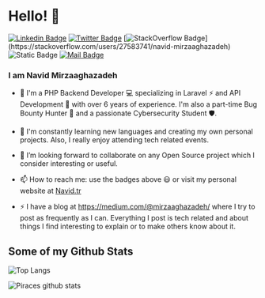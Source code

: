 # Hello! 👋
[![Linkedin Badge](https://img.shields.io/badge/-Navid%20Mirzaaghazadeh-blue?style=flat-square&logo=Linkedin&logoColor=white&link=https://www.linkedin.com/in/mirzaaghazadeh)](https://www.linkedin.com/in/mirzaaghazadeh)
[![Twitter Badge](https://img.shields.io/badge/-@mirzaaghazadeh-1ca0f1?style=flat-square&labelColor=1ca0f1&logo=x&logoColor=white&link=https://twitter.com/mirzaaghazadeh)](https://twitter.com/mirzaaghazadeh)
[![StackOverflow Badge](https://img.shields.io/badge/-Navid%20Mirzaaghazadeh-FE7A16?style=flat-square&logo=Stack%20Overflow&logoColor=white&link=[https://stackoverflow.com/users/4064162/piraces](https://stackoverflow.com/users/27583741/navid-mirzaaghazadeh))](https://stackoverflow.com/users/27583741/navid-mirzaaghazadeh)
![Static Badge](https://img.shields.io/badge/Personal_Website-blue?style=flat-square&color=%235046e5&link=https%3A%2F%2Fnavid.tr%2F)
[![Mail Badge](https://img.shields.io/badge/-me@navid.tr-8B89CC?style=flat-square&logo=maildotru&logoColor=white&link=mailto:me@navid.tr)](mailto:me@navid.tr)

### I am Navid Mirzaaghazadeh

- 🔭 I'm a PHP Backend Developer 💻 specializing in Laravel ⚡ and API Development 🔗 with over 6 years of experience. I'm also a part-time Bug Bounty Hunter 🐞 and a passionate Cybersecurity Student 🛡️.

- 🌱 I'm constantly learning new languages and creating my own personal projects. Also, I really enjoy attending tech related events.

- 👯 I’m looking forward to collaborate on any Open Source project which I consider interesting or useful.

- 📫  How to reach me: use the badges above 😃 or visit my personal website at [Navid.tr](https://navid.tr)

- ⚡ I have a blog at https://medium.com/@mirzaaghazadeh/ where I try to post as frequently as I can. Everything I post is tech related and about things I find interesting to explain or to make others know about it.

## Some of my Github Stats
![Top Langs](https://github-readme-stats.vercel.app/api/top-langs/?username=mirzaaghazadeh&layout=compact)

![Piraces github stats](https://github-readme-stats.vercel.app/api?username=mirzaaghazadeh&show_icons=true)
